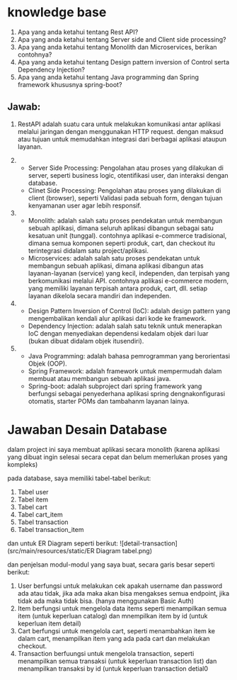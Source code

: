 # knowledge base
1. Apa yang anda ketahui tentang Rest API?
2. Apa yang anda ketahui tentang Server side and Client side processing?
3. Apa yang anda ketahui tentang Monolith dan Microservices, berikan contohnya?
4. Apa yang anda ketahui tentang Design pattern inversion of Control serta Dependency Injection?
5. Apa yang anda ketahui tentang Java programming dan Spring framework khususnya spring-boot?

## Jawab:
1. RestAPI adalah suatu cara untuk melakukan komunikasi antar aplikasi melalui jaringan dengan menggunakan HTTP request. dengan maksud atau tujuan untuk memudahkan integrasi dari berbagai aplikasi ataupun layanan.

2. - Server Side Processing: Pengolahan atau proses yang dilakukan di server, seperti business logic, otentifikasi user, dan interaksi dengan database.
   - Clinet Side Processing: Pengolahan atau proses yang dilakukan di client (browser), seperti Validasi pada sebuah form, dengan tujuan kenyamanan user agar lebih responsif.

3. - Monolith: adalah salah satu proses pendekatan untuk membangun sebuah aplikasi, dimana seluruh aplikasi dibangun sebagai satu kesatuan unit (tunggal). contohnya aplikasi e-commerce tradisional, dimana semua komponen seperti produk, cart, dan checkout itu terintegrasi didalam satu project/aplikasi.
   - Microservices: adalah salah satu proses pendekatan untuk membangun sebuah aplikasi, dimana aplikasi dibangun atas layanan-layanan (service) yang kecil, independen, dan terpisah yang berkomunikasi melalui API. contohnya aplikasi e-commerce modern, yang memiliki layanan terpisah antara produk, cart, dll. setiap layanan dikelola secara mandiri dan independen.

4. - Design Pattern Inversion of Control (IoC): adalah design pattern yang mengembalikan kendali alur aplikasi dari kode ke framework.
   - Dependency Injection: adalah salah satu teknik untuk menerapkan IoC dengan menyediakan dependensi kedalam objek dari luar (bukan dibuat didalam objek itusendiri).

5. - Java Programming: adalah bahasa pemrogramman yang berorientasi Objek (OOP).
   - Spring Framework: adalah framework untuk mempermudah dalam membuat atau membangun sebuah aplikasi java.
   - Spring-boot: adalah subproject dari spring framework yang berfungsi sebagai penyederhana aplikasi spring dengnakonfigurasi otomatis, starter POMs dan tambahanm layanan lainya.


#  Jawaban Desain Database 
dalam project ini saya membuat aplikasi secara monolith (karena aplikasi yang dibuat ingin selesai secara cepat dan belum memerlukan proses yang kompleks)

pada database, saya memiliki tabel-tabel berikut:
1. Tabel user
2. Tabel item
3. Tabel cart
4. Tabel cart_item
5. Tabel transaction
6. Tabel transaction_item

dan untuk ER Diagram seperti berikut:
![detail-transaction](src/main/resources/static/ER Diagram tabel.png)

dan penjelsan modul-modul yang saya buat, secara garis besar  seperti berikut:
1. User berfungsi untuk melakukan cek apakah username dan password ada atau tidak, jika ada maka akan bisa mengakses semua endpoint, jika tidak ada maka tidak bisa. (hanya menggunakan Basic Auth)
2. Item berfungsi untuk mengelola data items seperti menampilkan semua item (untuk keperluan catalog) dan mnempilkan item by id (untuk keperluan item detail)
3. Cart berfungsi untuk mengelola cart, seperti menambahkan item ke dalam cart, menampilkan item yang ada pada cart dan melakukan checkout.
4. Transaction berfuungsi untuk mengelola transaction, seperti menampilkan semua transaksi (untuk keperluan transaction list) dan menampilkan transaksi by id (untuk keperluan transaction detial0

